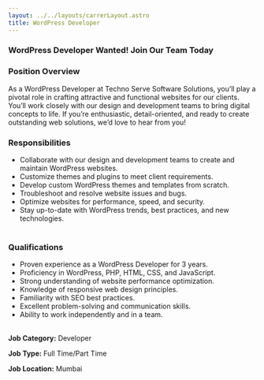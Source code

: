 ```yaml
---
layout: ../../layouts/carrerLayout.astro
title: WordPress Developer
---
```



### **WordPress Developer Wanted! Join Our Team Today**

### Position Overview

As a WordPress Developer at Techno Serve Software Solutions, you’ll play a pivotal role in crafting attractive and functional websites for our clients. You’ll work closely with our design and development teams to bring digital concepts to life. If you’re enthusiastic, detail-oriented, and ready to create outstanding web solutions, we’d love to hear from you!

### Responsibilities

-   Collaborate with our design and development teams to create and maintain WordPress websites.
-   Customize themes and plugins to meet client requirements.
-   Develop custom WordPress themes and templates from scratch.
-   Troubleshoot and resolve website issues and bugs.
-   Optimize websites for performance, speed, and security.
-   Stay up-to-date with WordPress trends, best practices, and new technologies.<br><br>

### Qualifications

-   Proven experience as a WordPress Developer for 3 years.
-   Proficiency in WordPress, PHP, HTML, CSS, and JavaScript.
-   Strong understanding of website performance optimization.
-   Knowledge of responsive web design principles.
-   Familiarity with SEO best practices.
-   Excellent problem-solving and communication skills.
-   Ability to work independently and in a team.<br><br>

**Job Category:** Developer

**Job Type:** Full Time/Part Time

**Job Location:** Mumbai